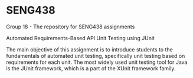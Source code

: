 # SENG438
Group 18 - The repository for SENG438 assignments

Automated Requirements-Based API Unit Testing
using JUnit

The main objective of this assignment is to introduce students to the fundamentals of automated unit testing, specifically unit
testing based on requirements for each unit. The most widely used unit testing tool for Java is the JUnit framework, which is
a part of the XUnit framework family.

